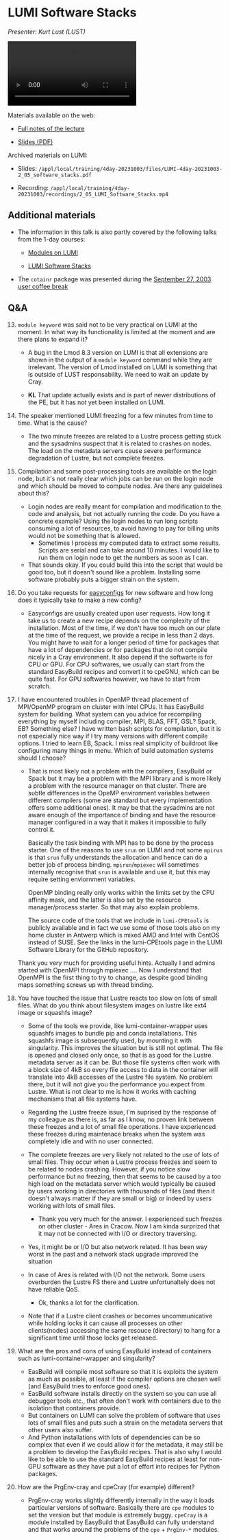# LUMI Software Stacks

*Presenter: Kurt Lust (LUST)*

<video src="https://462000265.lumidata.eu/4day-20231003/recordings/2_05_LUMI_Software_Stacks.mp4" controls="controls">
</video>

Materials available on the web:

-   [Full notes of the lecture](notes_2_05_LUMI_Software_Stacks.md)

-   [Slides (PDF)](https://462000265.lumidata.eu/4day-20231003/files/LUMI-4day-20231003-2_05_software_stacks.pdf)

Archived materials on LUMI:

-   Slides: `/appl/local/training/4day-20231003/files/LUMI-4day-20231003-2_05_software_stacks.pdf`

-   Recording: `/appl/local/training/4day-20231003/recordings/2_05_LUMI_Software_Stacks.mp4`


## Additional materials

-   The information in this talk is also partly covered by the following talks from the 1-day courses:

     -   [Modules on LUMI](../1day-20230921/video_03_Modules_on_LUMI.md)

     -   [LUMI Software Stacks](../1day-20230921/video_04_LUMI_Software_Stacks.md)

-   The `cotainr` package was presented during the
    [September 27, 2003 user coffee break](https://lumi-supercomputer.github.io/LUMI-training-materials/User-Coffee-Breaks/20230927-user-coffee-break-cotainr/)

## Q&A

13. `module keyword` was said not to be very practical on LUMI at the moment. In what way its functionality is limited at the moment and are there plans to expand it?

    -   A bug in the Lmod 8.3 version on LUMI is that all extensions are shown in the output of a `module keyword` command while they are irrelevant. The version of Lmod installed on LUMI is something that is outside of LUST responsability. We need to wait an update by Cray.

    -   **KL** That update actually exists and is part of newer distributions of the PE, but it has not yet been installed on LUMI.

14. The speaker mentioned LUMI freezing for a few minutes from time to time. What is the cause?

    -   The two minute freezes are related to a Lustre process getting stuck and the sysadmins suspect that it is related to crashes on nodes. The load on the metadata servers cause severe performance degradation of Lustre, but not complete freezes.

15. Compilation and some post-processing tools are available on the login node, but it's not really clear which jobs can be run on the login node and which should be moved to compute nodes. Are there any guidelines about this?
    - Login nodes are  really meant for compilation and modification to the code and analysis, but not actually running the code. Do you have a concrete example? Using the login nodes to run long scripts consuming a lot of resources, to avoid having to pay for billing units would not be something that is allowed. 
        - Sometimes I process my computed data to extract some results. Scripts are serial and can take around 10 minutes. I would like to run them on login node to get the numbers as soon as I can.
    - That sounds okay. If you could build this into the script that would be good too, but it doesn't sound like a problem. Installing some software probably puts a bigger strain on the system.

16. Do you take requests for [easyconfigs](https://github.com/Lumi-supercomputer/LUMI-EasyBuild-contrib/tree/main/easybuild/easyconfigs) for new software and how long does it typically take to make a new config?

    - Easyconfigs are usually created upon user requests. How long it take us to create a new recipe depends on the complexity of the installation. Most of the time, if we don't have too much on our plate at the time of the request, we provide a recipe in less than 2 days. You might have to wait for a longer period of time for packages that have a lot of dependencies or for packages that do not compile nicely in a Cray environment. It also depend if the softwarte is for CPU or GPU. For CPU softwares, we usually can start from the standard EasyBuild recipes and convert it to cpeGNU, which can be quite fast. For GPU softwares however, we have to start from scratch. 

17. I have encountered troubles in OpenMP thread placement of MPI/OpenMP program on cluster with Intel CPUs. It has EasyBuild system for building. What system can you advice for recompiling everything by myself including compiler, MPI, BLAS, FFT, GSL? Spack, EB? Something else? I have written  bash scripts for compilation, but it is not especially nice way if I try many versions with different compile options. I tried to learn EB, Spack. I miss real simplicity of buildroot like configuring many things in menu. Which of build automation systems should I choose?

    -   That is most likely not a problem with the compilers, EasyBuild or Spack but it may be a problem with the MPI library and is more likely a problem with the resource manager on that cluster. There are subtle differences in the OpeMP environment variables between different compilers (some are standard but every implementation offers some additional ones). It may be that the sysadmins are not aware enough of the importance of binding and have the resource manager configured in a way that it makes it impossible to fully control it.

        Basically the task binding with MPI has to be done by the process starter. One of the reasons to use `srun` on LUMI and not some `mpirun` is that `srun` fully understands the allocation and hence can do a better job of process binding. `mpirun`/`mpiexec` will sometimes internally recognise that `srun` is available and use it, but this may require setting enviornment variables. 
        
        OpenMP binding really only works within the limits set by the CPU affinity mask, and the latter is also set by the resource manager/process starter. So that may also explain problems.
        
        The source code of the tools that we include in `lumi-CPEtools` is publicly available and in fact we use some of those tools also on my home cluster in Antwerp which is mixed AMD and Intel with CentOS instead of SUSE. See the links in the lumi-CPEtools page in the LUMI Software Library for the GitHub repository.
        
    Thank you very much for providing useful hints. Actually I and admins started with OpenMPI through mpiexec .... Now I understand that OpenMPI is the first thing to try to change, as despite good binding maps something screws up with thread binding.

18. You have touched the issue that Lustre reacts too slow on lots of small files. What do you think about filesystem images on lustre like ext4 image or squashfs image?

    -   Some of the tools we provide, like lumi-container-wrapper uses squashfs images to bundle pip and conda installations. This squashfs image is subsequently used, by mounting it with singularity. This improves the situation but is still not optimal. The file is opened and closed only once, so that is as good for the Lustre metadata server as it can be. But those file systems often work with a block size of 4kB so every file access to data in the container will translate into 4kB accesses of the Lustre file system. No problem there, but it will not give you the performance you expect from Lustre. What is not clear to me is how it works with caching mechanisms that all file systems have.

    -   Regarding the Lustre freeze issue, I'm suprised by the response of my colleague as there is, as far as I know, no proven link between these freezes and a lot of small file operations. I have experienced these freezes during maintenace breaks when the system was completely idle and with no user connected.

    -   The complete freezes are very likely not related to the use of lots of small files. They occur when a Lustre process freezes and seem to be related to nodes crashing. However, if you notice slow performance but no freezing, then that seems to be caused by a too high load on the metadata server which would typically be caused by users working in directories with thousands of files (and then it doesn't always matter if they are small or big) or indeed by users working with lots of small files.
    
        -   Thank you very much for the answer. I experienced such freezes on other cluster - Ares in Cracow. Now I am kinda surprized that it may not be connected with I/O or directory traversing.

    - Yes, it might be or I/O but also network related. It has been way worst in the past and a network stack upgrade improved the situation

    - In case of Ares is related with I/O not the network. Some users overburden the Lustre FS there and Lustre unfortunaltely does not have reliable QoS. 

        -   Ok, thanks a lot for the clarification.

     - Note that if a Lustre client crashes or becomes uncommunicative while holding locks it can cause all processes on other clients(nodes) accessing the same resouce (directory) to hang for a significant time until those locks get released.

19. What are the pros and cons of using EasyBuild instead of containers such as lumi-container-wrapper and singularity?

    -   EasBuild will compile most software so that it is exploits the system as much as possible, at least if the compiler options are chosen well (and EasyBuild tries to enforce good ones).
    -   EasBuild software installs directly on the system so you can use all debugger tools etc., that often don't work with containers due to the isolation that containers provide.
    -   But containers on LUMI can solve the problem of software that uses lots of small files and puts such a strain on the metadata servers that other users also suffer.
    -   And Python installations with lots of dependencies can be so complex that even if we could allow it for the metadata, it may still be a problem to develop the EasyBuild recipes. That is also why I would like to be able to use the standard EasyBuild recipes at least for non-GPU software as they have put a lot of effort into recipes for Python packages.


20. How are the PrgEnv-cray and cpeCray (for example) different?

    -   PrgEnv-cray works slightly differently internally in the way it loads particular versions of software. Basically there are `cpe` modules to set the version but that module is extremely buggy. `cpeCray` is a module installed by EasyBuild that EasyBuild can fully understand and that works around the problems of the `cpe` + `PrgEnv-*` modules.

